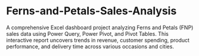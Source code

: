 # Ferns-and-Petals-Sales-Analysis
A comprehensive Excel dashboard project analyzing Ferns and Petals (FNP) sales data using Power Query, Power Pivot, and Pivot Tables. This interactive report uncovers trends in revenue, customer spending, product performance, and delivery time across various occasions and cities.

